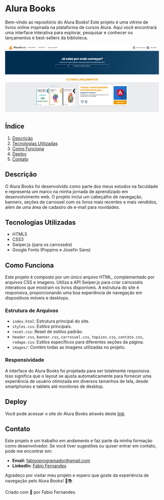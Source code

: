 # Alura Books

Bem-vindo ao repositório do Alura Books! Este projeto é uma vitrine de livros online inspirada na plataforma de cursos Alura. Aqui você encontrará uma interface interativa para explorar, pesquisar e conhecer os lançamentos e best-sellers da biblioteca.

![Alura Books Banner](./site.PNG)

## Índice
1. [Descrição](#descrição)
2. [Tecnologias Utilizadas](#tecnologias-utilizadas)
3. [Como Funciona](#como-funciona)
4. [Deploy](#deploy)
5. [Contato](#contato)

## Descrição
O Alura Books foi desenvolvido como parte dos meus estudos na faculdade e representa um marco na minha jornada de aprendizado em desenvolvimento web. O projeto inclui um cabeçalho de navegação, banners, seções de carrossel com os livros mais recentes e mais vendidos, além de uma área de cadastro de e-mail para novidades.

## Tecnologias Utilizadas
- HTML5
- CSS3
- Swiper.js (para os carrosséis)
- Google Fonts (Poppins e Josefin Sans)

## Como Funciona
Este projeto é composto por um único arquivo HTML, complementado por arquivos CSS e imagens. Utiliza a API Swiper.js para criar carrosséis interativos que mostram os livros disponíveis. A estrutura do site é responsiva, proporcionando uma boa experiência de navegação em dispositivos móveis e desktops.

### Estrutura de Arquivos
- `index.html`: Estrutura principal do site.
- `styles.css`: Estilos principais.
- `reset.css`: Reset de estilos padrão.
- `header.css`, `banner.css`, `carrossel.css`, `topicos.css`, `contato.css`, `rodape.css`: Estilos específicos para diferentes seções da página.
- `images/`: Contém todas as imagens utilizadas no projeto.

### Responsividade
A interface do Alura Books foi projetada para ser totalmente responsiva. Isso significa que o layout se ajusta automaticamente para fornecer uma experiência de usuário otimizada em diversos tamanhos de tela, desde smartphones e tablets até monitores de desktop.

## Deploy
Você pode acessar o site do Alura Books através deste [link](https://alura-books-psi-topaz.vercel.app/).

## Contato
Este projeto é um trabalho em andamento e faz parte da minha formação como desenvolvedor. Se você tiver sugestões ou quiser entrar em contato, pode me encontrar em:

- **Email:** fabiooprogramador@gmail.com
- **LinkedIn:** [Fabio Fernandes](https://www.linkedin.com/in/fabiogmf/)

Agradeço por visitar meu projeto e espero que goste da experiência de navegação pelo Alura Books! 🚀📚

Criado com 💙 por Fabio Fernandes
